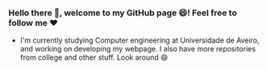 ### Hello there 👋, welcome to my GitHub page 😄! Feel free to follow me :heart:
- I'm currently studying Computer engineering at Universidade de Aveiro, and working on developing my webpage.
I also have more repositories from college and other stuff. Look around :smile:
